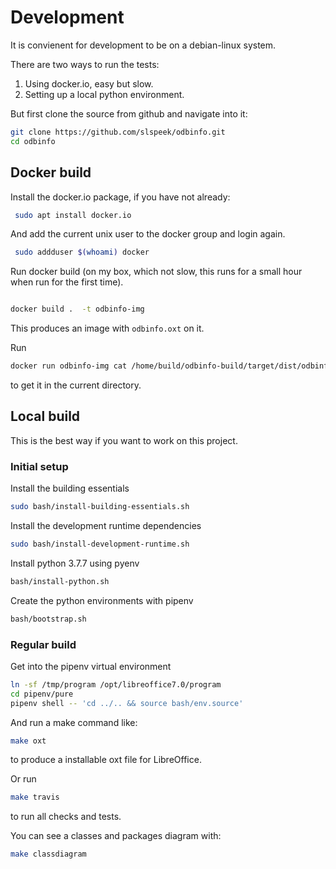 # Development
It is convienent for development to be on a debian-linux system.

There are two ways to run the tests:
1. Using docker.io, easy but slow.
2. Setting up a local python environment.

But first clone the source from github and navigate into it:
```bash
git clone https://github.com/slspeek/odbinfo.git
cd odbinfo
```

## Docker build
Install the docker.io package, if you have not already:

```bash
 sudo apt install docker.io
 ```
And add the current unix user to the docker group and
login again.
```bash
 sudo addduser $(whoami) docker
 ```

 Run docker build
(on my box, which not slow, this runs for a small hour when run for the first time).

```bash

docker build .  -t odbinfo-img
```
This produces an image with ```odbinfo.oxt``` on it. 

Run
```bash
docker run odbinfo-img cat /home/build/odbinfo-build/target/dist/odbinfo.oxt > odbinfo.oxt
```
to get it in the current directory.

## Local build
This is the best way if you want to work on this project. 

### Initial setup
Install the building essentials
```bash
sudo bash/install-building-essentials.sh
```
Install the development runtime dependencies
```bash
sudo bash/install-development-runtime.sh
```

Install python 3.7.7 using pyenv
```bash
bash/install-python.sh
```

Create the python environments with pipenv
```bash
bash/bootstrap.sh
```

### Regular build
Get into the pipenv virtual environment
```bash
ln -sf /tmp/program /opt/libreoffice7.0/program
cd pipenv/pure 
pipenv shell -- 'cd ../.. && source bash/env.source'

```
And run a make command like:
```bash
make oxt
```
to produce a installable oxt file for LibreOffice.

Or run
```bash
make travis
```
to run all checks and tests.

You can see a classes and packages diagram with:
```bash
make classdiagram
```


